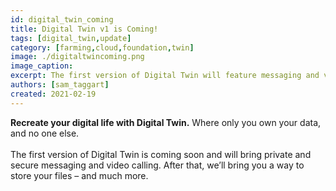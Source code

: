 ```yaml
---
id: digital_twin_coming
title: Digital Twin v1 is Coming!
tags: [digital_twin,update]
category: [farming,cloud,foundation,twin]
image: ./digitaltwincoming.png
image_caption:
excerpt: The first version of Digital Twin will feature messaging and video calling.
authors: [sam_taggart]
created: 2021-02-19
---
```


**Recreate your digital life with Digital Twin.** Where only you own your data, and no one else.
<br/>
<br/>
The first version of Digital Twin is coming soon and will bring private and secure messaging and video calling. After that, we’ll bring you a way to store your files – and much more.